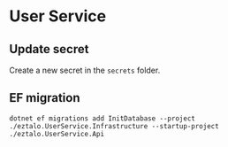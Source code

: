 # User Service

## Update secret

Create a new secret in the `secrets` folder.

## EF migration
```
dotnet ef migrations add InitDatabase --project ./eztalo.UserService.Infrastructure --startup-project ./eztalo.UserService.Api
```